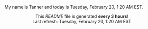 My name is Tanner and today is Tuesday, February 20, 1:20 AM EST.

<p align="center">This <i>README</i> file is generated <b>every 3 hours</b>!</br>Last refresh: Tuesday, February 20, 1:20 AM EST<br /></p>
